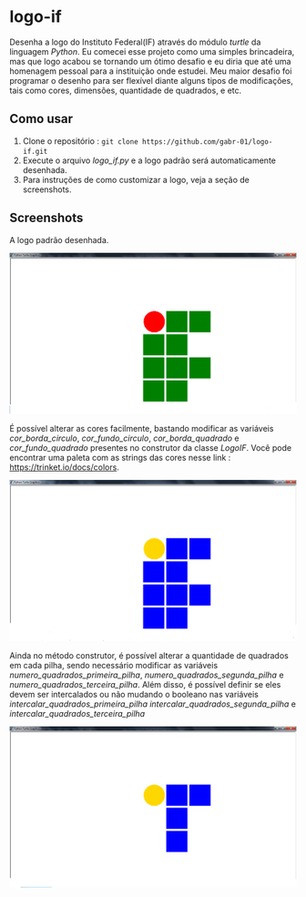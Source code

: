 # logo-if

Desenha a logo do Instituto Federal(IF) através do módulo *turtle* da linguagem *Python*. Eu comecei esse projeto como uma simples brincadeira, mas que logo acabou se tornando um ótimo desafio e eu diria que até uma homenagem pessoal para a instituição onde estudei. Meu maior desafio foi programar o desenho para ser flexível diante alguns tipos de modificações, tais como cores, dimensões, quantidade de quadrados, e etc.

## Como usar

1. Clone o repositório : `git clone https://github.com/gabr-01/logo-if.git`
2. Execute o arquivo *logo_if.py* e a logo padrão será automaticamente desenhada.
3. Para instruções de como customizar a logo, veja a seção de screenshots.

## Screenshots

A logo padrão desenhada.

![screenshot com a logo regular](imagens/screenshots/screenshot-logo-if-regular.png)

É possível alterar as cores facilmente, bastando modificar as variáveis *cor_borda_circulo*, *cor_fundo_circulo*, *cor_borda_quadrado* e *cor_fundo_quadrado* presentes no construtor da classe *LogoIF*. Você pode encontrar uma paleta com as strings das cores nesse link : https://trinket.io/docs/colors.

![screenshot com a logo de cor alterada](imagens/screenshots/screenshot-logo-if-cor-alterada.png)

Ainda no método construtor, é possível alterar a quantidade de quadrados em cada pilha, sendo necessário modificar as variáveis *numero_quadrados_primeira_pilha*, *numero_quadrados_segunda_pilha* e *numero_quadrados_terceira_pilha*. Além disso, é possível definir se eles devem ser intercalados ou não mudando o booleano nas variáveis *intercalar_quadrados_primeira_pilha* *intercalar_quadrados_segunda_pilha* e *intercalar_quadrados_terceira_pilha*

![screenshot com a logo de cor alterada](imagens/screenshots/screenshot-logo-if-forma-alterada.png)